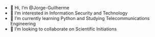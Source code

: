 - 👋 Hi, I’m @Jorge-Guilherme
- 👀 I’m interested in Information Security and Technology
- 🌱 I’m currently learning Python and Studying Telecommunications Engineering
- 💞️ I’m looking to collaborate on Scientific Initiations
